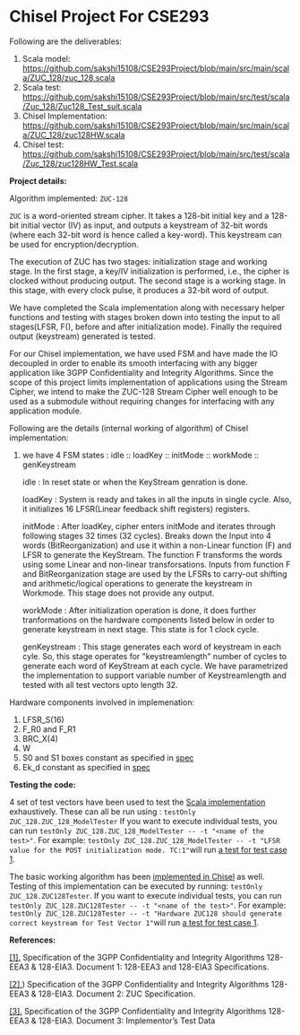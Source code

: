 Chisel Project For CSE293
=========================

Following are the deliverables:
1.	Scala model: https://github.com/sakshi15108/CSE293Project/blob/main/src/main/scala/ZUC_128/zuc_128.scala
2.	Scala test: https://github.com/sakshi15108/CSE293Project/blob/main/src/test/scala/Zuc_128/Zuc128_Test_suit.scala
3.	Chisel Implementation: https://github.com/sakshi15108/CSE293Project/blob/main/src/main/scala/ZUC_128/zuc128HW.scala
4.	Chisel test: https://github.com/sakshi15108/CSE293Project/blob/main/src/test/scala/Zuc_128/zuc128HW_Test.scala

**Project details:**

Algorithm implemented: 
  ``ZUC-128``

``ZUC`` is a word-oriented stream cipher. It takes a 128-bit initial key and a 128-bit initial vector (IV) as input, and outputs a keystream of 32-bit words (where each 32-bit word is hence called a key-word). This keystream can be used for encryption/decryption.

The execution of ZUC has two stages: initialization stage and working stage. In the first stage, a key/IV initialization is performed, i.e., the cipher is clocked without producing output. The second stage is a working stage. In this stage, with every clock pulse, it produces a 32-bit word of output.

We have completed the Scala implementation along with necessary helper functions and testing with stages broken down into testing the input to all stages(LFSR, F(), before and after initialization mode). Finally the required output (keystream) generated is tested.

For our Chisel implementation, we have used FSM and have made the IO decoupled in order to enable its smooth interfacing with any bigger application like 3GPP Confidentiality and Integrity Algorithms. Since the scope of this project limits implementation of applications using the Stream Cipher, we intend to make the ZUC-128 Stream Cipher well enough to be used as a submodule without requiring changes for interfacing with any application module.

Following are the details (internal working of algorithm) of Chisel implementation:

1) we have 4 FSM states : idle :: loadKey :: initMode :: workMode :: genKeystream 

   idle       : In reset state or when the KeyStream genration is done.
                   
   loadKey    : System is ready and takes in all the inputs in single cycle. Also, it initializes 16 LFSR(Linear feedback shift registers) registers.

   initMode   : After loadKey, cipher enters initMode and iterates through following stages 32 times (32 cycles).
                Breaks down the Input into 4 words (BitReorganization) and use it within a non-Linear function (F) and LFSR to generate the KeyStream. The function F transforms
                the words using some Linear and non-linear transforsations. Inputs from function F and BitReorganization stage are used by the LFSRs to carry-out shifting
                 and arithmetic/logical operations  to generate the keystream in Workmode. This stage does not provide any output.
                
   workMode   : After initialization operation is done, it does further tranformations on the hardware components listed below in order to generate keystream in next stage. This state is for 1 clock cycle.

   genKeystream : This stage generates each word of keystream in each cyle. So, this stage operates for "keystreamlength" number of cycles to generate each word of KeyStream at each cycle. We have parametrized the implementation to support variable number of Keystreamlength and tested with all test vectors upto length 32.
                  
 Hardware components involved in implemenation:
  1) LFSR_S(16) 
  2) F_R0 and F_R1
  3) BRC_X(4) 
  4) W
  5) S0 and S1 boxes constant as specified in [spec](http://www.gsma.com/aboutus/wp-content/uploads/2014/12/eea3eia3zucv16.pdf)
  6) Ek_d constant as specified in [spec](http://www.gsma.com/aboutus/wp-content/uploads/2014/12/eea3eia3zucv16.pdf)

**Testing the code:**

4 set of test vectors have been used to test the [Scala implementation](https://github.com/sakshi15108/CSE293Project/blob/main/src/main/scala/ZUC_128/zuc_128.scala) exhaustively. 
These can all be run using : ``testOnly ZUC_128.ZUC_128_ModelTester``
If you want to execute individual tests, you can run ``testOnly ZUC_128.ZUC_128_ModelTester -- -t "<name of the test>"``. For example: ``testOnly ZUC_128.ZUC_128_ModelTester -- -t "LFSR value for the POST initialization mode. TC:1"``will run [a test for test case 1](https://github.com/sakshi15108/CSE293Project/blob/27ac44f4a0284a8d5d15e276e60407ee0dc4ef92/src/test/scala/Zuc_128/Zuc128_Test_suit.scala#L98).

The basic working algorithm has been [implemented in Chisel](https://github.com/sakshi15108/CSE293Project/blob/main/src/main/scala/ZUC_128/zuc128HW.scala) as well. 
Testing of this implementation can be executed by running: ``testOnly ZUC_128.ZUC128Tester``.
If you want to execute individual tests, you can run ``testOnly ZUC_128.ZUC128Tester -- -t "<name of the test>"``. For example: ``testOnly ZUC_128.ZUC128Tester -- -t "Hardware ZUC128 should generate correct keystream for Test Vector 1"``will run [a test for test case 1](https://github.com/sakshi15108/CSE293Project/blob/27ac44f4a0284a8d5d15e276e60407ee0dc4ef92/src/test/scala/Zuc_128/zuc128HW_Test.scala#L43).


**References:**

[[1].](https://www.gsma.com/security/wp-content/uploads/2019/05/EEA3_EIA3_specification_v1_8.pdf) Specification of the 3GPP Confidentiality and Integrity Algorithms 128-EEA3 & 128-EIA3. Document 1: 128-EEA3 and 128-EIA3 Specifications.

[[2].](http://www.gsma.com/aboutus/wp-content/uploads/2014/12/eea3eia3zucv16.pdf)) Specification of the 3GPP Confidentiality and Integrity Algorithms 128-EEA3 & 128-EIA3. Document 2: ZUC Specification.

[[3].](https://www.gsma.com/security/wp-content/uploads/2019/05/eea3eia3testdatav11.pdf) Specification of the 3GPP Confidentiality and Integrity Algorithms 128-EEA3 & 128-EIA3. Document 3: Implementor’s Test Data
